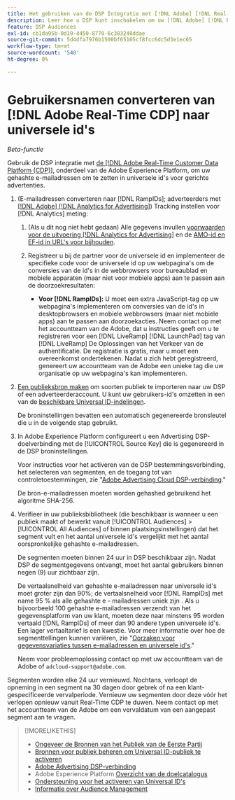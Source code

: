 ```yaml
---
title: Het gebruiken van de DSP Integratie met [!DNL Adobe] [!DNL Real-time CDP]
description: Leer hoe u DSP kunt inschakelen om uw [!DNL Adobe] [!DNL Real-time CDP] eerste-partijsegmenten.
feature: DSP Audiences
exl-id: cb1da95b-0d19-4450-8770-6c383248ddae
source-git-commit: 5d4dfa7976b1500bf65105cf8fcc6dc5d3e1ec65
workflow-type: tm+mt
source-wordcount: '540'
ht-degree: 0%

---
```


# Gebruikersnamen converteren van [!DNL Adobe Real-Time CDP] naar universele id&#39;s

*Beta-functie*

Gebruik de DSP integratie met [de [!DNL Adobe Real-Time Customer Data Platform (CDP)]](https://experienceleague.adobe.com/docs/experience-platform/rtcdp/overview.html), onderdeel van de Adobe Experience Platform, om uw gehashte e-mailadressen om te zetten in universele id&#39;s voor gerichte advertenties.

1. (E-mailadressen converteren naar [!DNL RampIDs]<!-- or [!DNL ID5] IDs -->; adverteerders met [[!DNL Adobe] [!DNL Analytics for Advertising]](/help/integrations/analytics/overview.md)) Tracking instellen voor [!DNL Analytics] meting:

   1. (Als u dit nog niet hebt gedaan) Alle gegevens invullen [voorwaarden voor de uitvoering [!DNL Analytics for Advertising]](/help/integrations/analytics/prerequisites.md) en de [AMO-id en EF-id in URL&#39;s voor bijhouden](/help/integrations/analytics/ids.md).

   1. Registreer u bij de partner voor de universele id en implementeer de specifieke code voor de universele id op uw webpagina&#39;s om de conversies van de id&#39;s in de webbrowsers voor bureaublad en mobiele apparaten (maar niet voor mobiele apps) aan te passen aan de doorzoekresultaten:

      * **Voor [!DNL RampIDs]:** U moet een extra JavaScript-tag op uw webpagina&#39;s implementeren om conversies van de id&#39;s in desktopbrowsers en mobiele webbrowsers (maar niet mobiele apps) aan te passen aan doorzoekacties. Neem contact op met het accountteam van de Adobe, dat u instructies geeft om u te registreren voor een [!DNL LiveRamp] [!DNL LaunchPad] tag van [!DNL LiveRamp] De Oplossingen van het Verkeer van de authentificatie. De registratie is gratis, maar u moet een overeenkomst ondertekenen. Nadat u zich hebt geregistreerd, genereert uw accountteam van de Adobe een unieke tag die uw organisatie op uw webpagina&#39;s kan implementeren.

1. [Een publieksbron maken](source-manage.md) om soorten publiek te importeren naar uw DSP of een adverteerderaccount. U kunt uw gebruikers-id&#39;s omzetten in een van de [beschikbare Universal ID-indelingen](source-about.md).

   De broninstellingen bevatten een automatisch gegenereerde bronsleutel die u in de volgende stap gebruikt.

1. In Adobe Experience Platform configureert u een Advertising DSP-doelverbinding met de [!UICONTROL Source Key] die is gegenereerd in de DSP broninstellingen.

   Voor instructies voor het activeren van de DSP bestemmingsverbinding, het selecteren van segmenten, en de toegang tot van controletoestemmingen, zie &quot;[Adobe Advertising Cloud DSP-verbinding](https://experienceleague.adobe.com/docs/experience-platform/destinations/catalog/advertising/adobe-advertising-cloud-connection.html).&quot;

   De bron-e-mailadressen moeten worden gehashed gebruikend het algoritme SHA-256.

1. Verifieer in uw publieksbibliotheek (die beschikbaar is wanneer u een publiek maakt of bewerkt vanuit [!UICONTROL Audiences] > [!UICONTROL All Audiences] of binnen plaatsingsinstellingen) dat het segment vult en het aantal universele id&#39;s vergelijkt met het aantal oorspronkelijke gehashte e-mailadressen.

   De segmenten moeten binnen 24 uur in DSP beschikbaar zijn. Nadat DSP de segmentgegevens ontvangt, moet het aantal gebruikers binnen negen (9) uur zichtbaar zijn.

   De vertaalsnelheid van gehashte e-mailadressen naar universele id&#39;s moet groter zijn dan 90%; de vertaalsnelheid voor [!DNL RampIDs] met name 95 % als alle gehashte e - mailadressen uniek zijn . Als u bijvoorbeeld 100 gehashte e-mailadressen verzendt van het gegevensplatform van uw klant, moeten deze naar minstens 95 worden vertaald [!DNL RampIDs] of meer dan 90 andere typen universele id&#39;s. Een lager vertaaltarief is een kwestie. Voor meer informatie over hoe de segmenttellingen kunnen variëren, zie &quot;[Oorzaken voor gegevensvariaties tussen e-mailadressen en universele id&#39;s](#universal-ids-data-variances).&quot;

   Neem voor probleemoplossing contact op met uw accountteam van de Adobe of `adcloud-support@adobe.com`.

Segmenten worden elke 24 uur vernieuwd. Nochtans, verloopt de opneming in een segment na 30 dagen door gebrek of na een klant-gespecificeerde vervalperiode. Vernieuw uw segmenten door deze vóór het verlopen opnieuw vanuit Real-Time CDP te duwen. Neem contact op met het accountteam van de Adobe om een vervaldatum van een aangepast segment aan te vragen.

>[!MORELIKETHIS]
>
>* [Ongeveer de Bronnen van het Publiek van de Eerste Partij](/help/dsp/audiences/sources/source-about.md)
>* [Bronnen voor publiek beheren om Universal ID-publiek te activeren](source-manage.md)
>* [Adobe Advertising DSP-verbinding](https://experienceleague.adobe.com/docs/experience-platform/destinations/catalog/advertising/adobe-advertising-cloud-connection.html)
>* Adobe Experience Platform [Overzicht van de doelcatalogus](https://experienceleague.adobe.com/docs/experience-platform/destinations/catalog/overview.html)
>* [Ondersteuning voor het activeren van Universal ID&#39;s](/help/dsp/audiences/universal-ids.md)
>* [Informatie over Audience Management](/help/dsp/audiences/audience-about.md)
